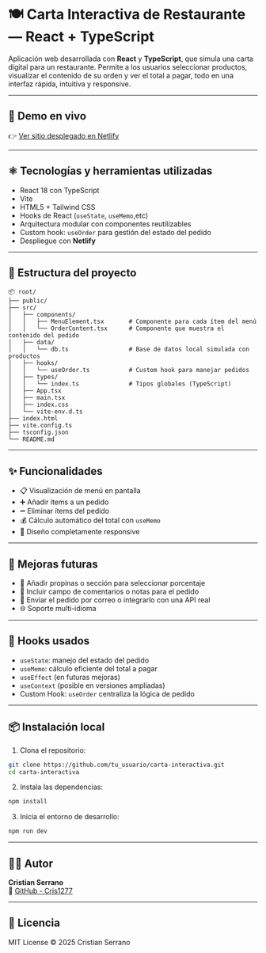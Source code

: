
# 🍽️ Carta Interactiva de Restaurante — React + TypeScript

Aplicación web desarrollada con **React** y **TypeScript**, que simula una carta digital para un restaurante. Permite a los usuarios seleccionar productos, visualizar el contenido de su orden y ver el total a pagar, todo en una interfaz rápida, intuitiva y responsive.

---

## 🔗 Demo en vivo

👉 [Ver sitio desplegado en Netlify](https://sunny-gecko-27be8b.netlify.app)

---

## ⚛️ Tecnologías y herramientas utilizadas

- React 18 con TypeScript
- Vite 
- HTML5 + Tailwind CSS
- Hooks de React (`useState`, `useMemo`,etc)
- Arquitectura modular con componentes reutilizables
- Custom hook: `useOrder` para gestión del estado del pedido
- Despliegue con **Netlify**

---

## 📁 Estructura del proyecto

```
📦 root/
├── public/
├── src/
│   ├── components/
│   │   ├── MenuElement.tsx       # Componente para cada ítem del menú
│   │   └── OrderContent.tsx      # Componente que muestra el contenido del pedido
│   ├── data/
│   │   └── db.ts                 # Base de datos local simulada con productos
│   ├── hooks/
│   │   └── useOrder.ts           # Custom hook para manejar pedidos
│   ├── types/
│   │   └── index.ts              # Tipos globales (TypeScript)
│   ├── App.tsx
│   ├── main.tsx
│   ├── index.css
│   └── vite-env.d.ts
├── index.html
├── vite.config.ts
├── tsconfig.json
└── README.md
```

---

## ✨ Funcionalidades

- 📋 Visualización de menú en pantalla
- ➕ Añadir ítems a un pedido
- ➖ Eliminar ítems del pedido
- 💰 Cálculo automático del total con `useMemo`
- 📱 Diseño completamente responsive

---

## 🚀 Mejoras futuras

- 💸 Añadir propinas o sección para seleccionar porcentaje
- 💬 Incluir campo de comentarios o notas para el pedido
- 🧾 Enviar el pedido por correo o integrarlo con una API real
- 🌐 Soporte multi-idioma

---

## 🧠 Hooks usados

- `useState`: manejo del estado del pedido
- `useMemo`: cálculo eficiente del total a pagar
- `useEffect` (en futuras mejoras)
- `useContext` (posible en versiones ampliadas)
- Custom Hook: `useOrder` centraliza la lógica de pedido

---

## 📦 Instalación local

1. Clona el repositorio:
```bash
git clone https://github.com/tu_usuario/carta-interactiva.git
cd carta-interactiva
```

2. Instala las dependencias:
```bash
npm install
```

3. Inicia el entorno de desarrollo:
```bash
npm run dev
```

---

## 👨‍💻 Autor

**Cristian Serrano**  
🔗 [GitHub - Cris1277](https://github.com/Cris1277)

---

## 📝 Licencia

MIT License © 2025 Cristian Serrano
